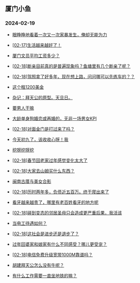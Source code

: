 ## 厦门小鱼 
### 2024-02-19

+ [眼睁睁地看着一次又一次家暴发生，俺却无能为力](http://bbs.xmfish.com/read-htm-tid-18147223.html)

+ [[02-17]生活越来越好了！](http://bbs.xmfish.com/read-htm-tid-18147097.html)

+ [厦门文员平均工资多少？](http://bbs.xmfish.com/read-htm-tid-18147285.html)

+ [[02-18]断亲目前真的是普遍现象吗？鱼塘里有几个断亲了呢？](http://bbs.xmfish.com/read-htm-tid-18147278.html)

+ [[02-18]驾照拿了好多年，现在想上路，问问哪可以先练车的？？](http://bbs.xmfish.com/read-htm-tid-18147147.html)

+ [这个租1200美金](http://bbs.xmfish.com/read-htm-tid-18147354.html)

+ [杂记：拜天公的原型。天旦日。](http://bbs.xmfish.com/read-htm-tid-18147137.html)

+ [要男人干嘛](http://bbs.xmfish.com/read-htm-tid-18147424.html)

+ [大龄单身狗婚恋或再婚的，无非一场男女KPI](http://bbs.xmfish.com/read-htm-tid-18147205.html)

+ [[02-18]对面金门是打过来了吗？](http://bbs.xmfish.com/read-htm-tid-18147104.html)

+ [今天初九了，该收收心呀！我](http://bbs.xmfish.com/read-htm-tid-18147148.html)

+ [挖呀挖呀挖](http://bbs.xmfish.com/read-htm-tid-18147338.html)

+ [[02-18]春节回老家过年感觉变化太大了](http://bbs.xmfish.com/read-htm-tid-18147468.html)

+ [[02-18]大家去山姆买什么东西？](http://bbs.xmfish.com/read-htm-tid-18147506.html)

+ [闽南古厝与美女合影](http://bbs.xmfish.com/read-htm-tid-18147260.html)

+ [[02-18]历时两年多，负债近五百万。终于爬出来了](http://bbs.xmfish.com/read-htm-tid-18147606.html)

+ [看牙越来越贵了，哪里有老百姓看牙的地方呢](http://bbs.xmfish.com/read-htm-tid-18147351.html)

+ [[02-18]碰到变态的邻居圣母只会造成更严重后果，我活该](http://bbs.xmfish.com/read-htm-tid-18147493.html)

+ [当电工待遇如何？](http://bbs.xmfish.com/read-htm-tid-18147370.html)

+ [[02-18]这社会是进步还是退步了？](http://bbs.xmfish.com/read-htm-tid-18147499.html)

+ [过年回婆家和娘家有什么不同感受？哪儿更受宠？](http://bbs.xmfish.com/read-htm-tid-18147500.html)

+ [[02-18]电信免费升级宽带1000M靠谱吗？](http://bbs.xmfish.com/read-htm-tid-18147492.html)

+ [胡建拜天公怎么没有牛呢？](http://bbs.xmfish.com/read-htm-tid-18147390.html)

+ [有什么工作需要一直坐地铁的嘛？](http://bbs.xmfish.com/read-htm-tid-18147539.html)

